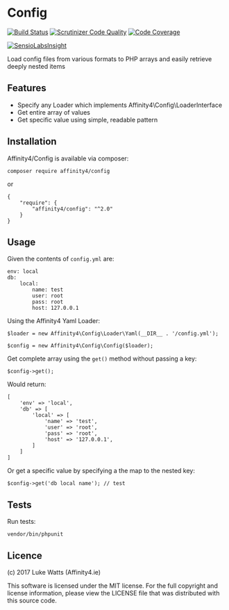 # Config

[![Build Status](https://travis-ci.org/affinity4/config.svg?branch=master)](https://travis-ci.org/affinity4/config) 
[![Scrutinizer Code Quality](https://scrutinizer-ci.com/g/affinity4/config/badges/quality-score.png?b=master)](https://scrutinizer-ci.com/g/affinity4/config/?branch=master)
[![Code Coverage](https://scrutinizer-ci.com/g/affinity4/config/badges/coverage.png?b=master)](https://scrutinizer-ci.com/g/affinity4/config/?branch=master)

[![SensioLabsInsight](https://insight.sensiolabs.com/projects/eeaec411-8edf-44f8-ad33-00c25384bc52/big.png)](https://insight.sensiolabs.com/projects/eeaec411-8edf-44f8-ad33-00c25384bc52)

Load config files from various formats to PHP arrays and easily retrieve deeply nested items

## Features

- Specify any Loader which implements Affinity4\Config\LoaderInterface
- Get entire array of values
- Get specific value using simple, readable pattern
 
## Installation
Affinity4/Config is available via composer:

`composer require affinity4/config`

or

```
{
    "require": {
        "affinity4/config": "^2.0"
    }
}
```

## Usage

Given the contents of `config.yml` are:

```
env: local
db:
    local:
        name: test
        user: root
        pass: root
        host: 127.0.0.1
```

Using the Affinity4 Yaml Loader:

```
$loader = new Affinity4\Config\Loader\Yaml(__DIR__ . '/config.yml');

$config = new Affinity4\Config\Config($loader);
```

Get complete array using the `get()` method without passing a key:

```
$config->get();
```

Would return:

```
[
    'env' => 'local',
    'db' => [
        'local' => [
            'name' => 'test',
            'user' => 'root',
            'pass' => 'root',
            'host' => '127.0.0.1',
        ]
    ]
]
```

Or get a specific value by specifying a the map to the nested key:

```
$config->get('db local name'); // test
```

## Tests

Run tests:

```
vendor/bin/phpunit
```

## Licence
(c) 2017 Luke Watts (Affinity4.ie)

This software is licensed under the MIT license. For the
full copyright and license information, please view the
LICENSE file that was distributed with this source code.

